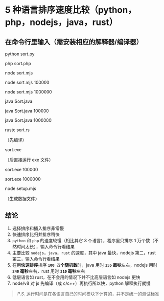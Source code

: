 # 5 种语言排序速度比较（python，php，nodejs，java，rust）

## 在命令行里输入（需安装相应的解释器/编译器）

python sort.py

php sort.php

node sort.mjs

node sort.mjs 100000

node sort.mjs 1000000

java Sort.java

java Sort.java 100000

java Sort.java 1000000

rustc sort.rs

（先编译）

sort.exe

（后直接运行 exe 文件）

sort.exe 100000

sort.exe 1000000

node setup.mjs

（生成数据文件）

## 结论

1. 选择排序和插入排序非常慢
1. 快速排序比归并排序稍快
1. `python` 和 `php` 的速度较慢（相比其它 3 个语言），程序里只排序 1 万个数（不然时间太长），输入命令行看结果
1. 主要比较 `nodejs`，`java`，`rust` 的速度，其中 java 最快，nodejs 第二，rust 第三，输入命令行看结果
1. 在用**快速排序**排序 **`100 万`个随机数**时，java 用时 **`155` 毫秒**左右，nodejs 用时 **`240` 毫秒**左右，rust 用时 **`310` 毫秒**左右
1. 低层语言如 rust，在不会用的情况下并不比高层语言如 nodejs 更快
1. node/v8 对 js 先编译（成 c/c++）再执行所以快，python 解释执行就慢

> _P.S._ 运行时间是在各语言自己的时间模块下计算的，并不是统一的测试标准
